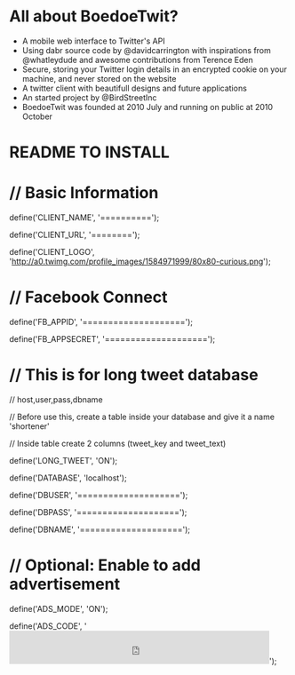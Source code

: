 All about BoedoeTwit?
=====================

- A mobile web interface to Twitter's API
- Using dabr source code by @davidcarrington with inspirations from @whatleydude and awesome contributions from Terence Eden
- Secure, storing your Twitter login details in an encrypted cookie on your machine, and never stored on the website
- A twitter client with beautifull designs and future applications
- An started project by @BirdStreetInc
- BoedoeTwit was founded at 2010 July and running on public at 2010 October

README TO INSTALL
=================


// Basic Information
====================

define('CLIENT_NAME', '==========');

define('CLIENT_URL', '========');

define('CLIENT_LOGO', 'http://a0.twimg.com/profile_images/1584971999/80x80-curious.png');


// Facebook Connect
===================

define('FB_APPID', '====================');

define('FB_APPSECRET', '====================');


// This is for long tweet database
==================================

// host,user,pass,dbname

// Before use this, create a table inside your database and give it a name 'shortener'

// Inside table create 2 columns (tweet_key and tweet_text)

define('LONG_TWEET', 'ON');

define('DATABASE', 'localhost');

define('DBUSER', '====================');

define('DBPASS', '====================');

define('DBNAME', '====================');


// Optional: Enable to add advertisement
========================================

define('ADS_MODE', 'ON');

define('ADS_CODE', '<iframe scrolling="no" style="border: 0; width: 468px; height: 60px;" src="http://coinurl.com/get.php?id=3161"></iframe>');